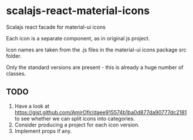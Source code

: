 # scalajs-react-material-icons
Scalajs react facade for material-ui icons

Each icon is a separate component, as in original js project.

Icon names are taken from the .js files in the material-ui icons package src folder.

Only the standard versions are present - this is already a huge number of classes.

## TODO

1. Have a look at https://gist.github.com/AmirOfir/daee915574b1ba0d877da90777dc2181 to see whether we can split icons into categories.
2. Consider producing a project for each icon version.
3. Implement props if any.